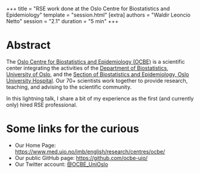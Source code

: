 +++
title = "RSE work done at the Oslo Centre for Biostatistics and Epidemiology"
template = "session.html"
[extra]
authors = "Waldir Leoncio Netto"
session = "2.1"
duration = "5 min"
+++

# Abstract

The [Oslo Centre for Biostatistics and Epidemiology (OCBE)](https://www.med.uio.no/imb/english/research/centres/ocbe/) is a scientific center integrating the activities of the [Department of Biostatistics, University of Oslo](https://www.med.uio.no/imb/english/about/organization/departments/biostatistics/), and the [Section of Biostatistics and Epidemiology, Oslo University Hospital](https://www.ous-research.no/ocbe/). Our 70+ scientists work together to provide research, teaching, and advising to the scientific community.

In this lightning talk, I share a bit of my experience as the first (and currently only) hired RSE professional.

# Some links for the curious

- Our Home Page: <https://www.med.uio.no/imb/english/research/centres/ocbe/>
- Our public GitHub page: <https://github.com/ocbe-uio/>
- Our Twitter account: [@OCBE_UniOslo](https://twitter.com/OCBE_UniOslo)
